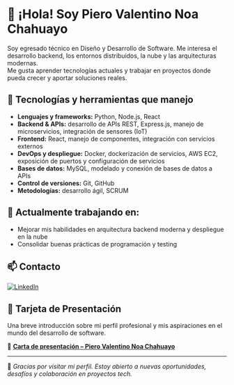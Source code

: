 # 👋 ¡Hola! Soy Piero Valentino Noa Chahuayo

Soy egresado técnico en Diseño y Desarrollo de Software. Me interesa el desarrollo backend, los entornos distribuidos, la nube y las arquitecturas modernas.  
Me gusta aprender tecnologías actuales y trabajar en proyectos donde pueda crecer y aportar soluciones reales.

## 🚀 Tecnologías y herramientas que manejo

- **Lenguajes y frameworks:** Python, Node.js, React  
- **Backend & APIs:** desarrollo de APIs REST, Express.js, manejo de microservicios, integración de sensores (IoT)  
- **Frontend:** React, manejo de componentes, integración con servicios externos  
- **DevOps y despliegue:** Docker, dockerización de servicios, AWS EC2, exposición de puertos y configuración de servicios  
- **Bases de datos:** MySQL, modelado y conexión de bases de datos a APIs  
- **Control de versiones:** Git, GitHub  
- **Metodologías:** desarrollo ágil, SCRUM  

## 🌱 Actualmente trabajando en:

- Mejorar mis habilidades en arquitectura backend moderna y despliegue en la nube  
- Consolidar buenas prácticas de programación y testing

## 📫 Contacto

[![LinkedIn](https://img.shields.io/badge/LinkedIn-blue?logo=linkedin&logoColor=white)](https://www.linkedin.com/in/piero-noa-chahuayo-aab5a0366)

## 💼 Tarjeta de Presentación

Una breve introducción sobre mi perfil profesional y mis aspiraciones en el mundo del desarrollo de software.

📄 **[Carta de presentación – Piero Valentino Noa Chahuayo](https://www.canva.com/design/DAGV9WLTw5g/bTvPtKt4SKgJQNizLh0p6A/view?utm_content=DAGV9WLTw5g&utm_campaign=designshare&utm_medium=link&utm_source=editor#1)**  

---

📌 *Gracias por visitar mi perfil. Estoy abierto a nuevas oportunidades, desafíos y colaboración en proyectos tech.*
